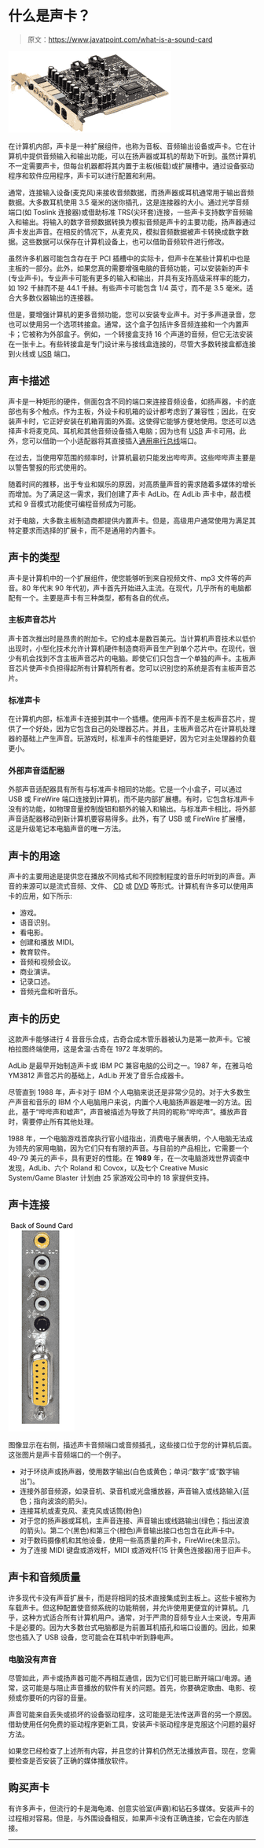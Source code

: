 # 什么是声卡？

> 原文：<https://www.javatpoint.com/what-is-a-sound-card>

![What is a Sound Card](img/35998ee2cd8810ff59e0215aa49c0771.png)

在计算机内部，声卡是一种扩展组件，也称为音板、音频输出设备或声卡。它在计算机中提供音频输入和输出功能，可以在扬声器或耳机的帮助下听到。虽然计算机不一定需要声卡，但每台机器都将其内置于主板(板载)或扩展槽中。通过设备驱动程序和软件应用程序，声卡可以进行配置和利用。

通常，连接输入设备(麦克风)来接收音频数据，而扬声器或耳机通常用于输出音频数据。大多数耳机使用 3.5 毫米的迷你插孔，这是连接器的大小。通过光学音频端口(如 Toslink 连接器)或借助标准 TRS(尖环套)连接，一些声卡支持数字音频输入和输出。将输入的数字音频数据转换为模拟音频是声卡的主要功能，扬声器通过声卡发出声音。在相反的情况下，从麦克风，模拟音频数据被声卡转换成数字数据。这些数据可以保存在计算机设备上，也可以借助音频软件进行修改。

虽然许多机器可能包含存在于 PCI 插槽中的实际卡，但声卡在某些计算机中也是主板的一部分。此外，如果您真的需要增强电脑的音频功能，可以安装新的声卡(专业声卡)。专业声卡可能有更多的输入和输出，并具有支持高级采样率的能力，如 192 千赫而不是 44.1 千赫。有些声卡可能包含 1/4 英寸，而不是 3.5 毫米。适合大多数仪器输出的连接器。

但是，要增强计算机的更多音频功能，您可以安装专业声卡。对于多声道录音，您也可以使用另一个选项转接盒。通常，这个盒子包括许多音频连接和一个内置声卡；它被称为外部盒子。例如，一个转接盒支持 16 个声道的音频，但它无法安装在一张卡上。有些转接盒是专门设计来与接线盒连接的，尽管大多数转接盒都连接到火线或 [USB](https://www.javatpoint.com/usb-flash-drive) 端口。

## 声卡描述

声卡是一种矩形的硬件，侧面包含不同的端口来连接音频设备，如扬声器，卡的底部也有多个触点。作为主板，外设卡和机箱的设计都考虑到了兼容性；因此，在安装声卡时，它正好安装在机箱背面的外面。这使得它能够方便地使用。您还可以选择声卡将麦克风、耳机和其他音频设备插入电脑；因为也有 [USB](https://www.javatpoint.com/usb-full-form) 声卡可用。此外，您可以借助一个小适配器将其直接插入[通用串行总线](https://www.javatpoint.com/what-is-usb)端口。

在过去，当使用窄范围的频率时，计算机最初只能发出哔哔声。这些哔哔声主要是以警告警报的形式使用的。

随着时间的推移，出于专业和娱乐的原因，对高质量声音的需求随着多媒体的增长而增加。为了满足这一需求，我们创建了声卡 AdLib。在 AdLib 声卡中，敲击模式和 9 音模式功能使可编程音频成为可能。

对于电脑，大多数主板制造商都提供内置声卡。但是，高级用户通常使用为满足其特定要求而选择的扩展卡，而不是通用的内置卡。

## 声卡的类型

声卡是计算机中的一个扩展组件，使您能够听到来自视频文件、mp3 文件等的声音。80 年代末 90 年代初，声卡首先开始进入主流。在现代，几乎所有的电脑都配有一个。主要是声卡有三种类型，都有各自的优点。

### 主板声音芯片

声卡首次推出时是昂贵的附加卡。它的成本是数百美元。当计算机声音技术以低价出现时，小型化技术允许计算机硬件制造商将声音生产到单个芯片中。在现代，很少有机会找到不含主板声音芯片的电脑。即使它们只包含一个单独的声卡。主板声音芯片使声卡负担得起所有计算机所有者。您可以识别您的系统是否有主板声音芯片。

### 标准声卡

在计算机内部，标准声卡连接到其中一个插槽。使用声卡而不是主板声音芯片，提供了一个好处，因为它包含自己的处理器芯片。并且，主板声音芯片在计算机处理器的基础上产生声音。玩游戏时，标准声卡的性能更好，因为它对主处理器的负载更小。

### 外部声音适配器

外部声音适配器具有所有与标准声卡相同的功能。它是一个小盒子，可以通过 USB 或 FireWire 端口连接到计算机，而不是内部扩展槽。有时，它包含标准声卡没有的功能，如物理音量控制旋钮和额外的输入和输出。与标准声卡相比，将外部声音适配器移动到新计算机要容易得多。此外，有了 USB 或 FireWire 扩展槽，这是升级笔记本电脑声音的唯一方法。

## 声卡的用途

声卡的主要用途是提供您在播放不同格式和不同控制程度的音乐时听到的声音。声音的来源可以是流式音频、文件、 [CD](https://www.javatpoint.com/cd) 或 [DVD](https://www.javatpoint.com/dvd-full-form) 等形式。计算机有许多可以使用声卡的应用，如下所示:

*   游戏。
*   语音识别。
*   看电影。
*   创建和播放 MIDI。
*   教育软件。
*   音频和视频会议。
*   商业演讲。
*   记录口述。
*   音频光盘和听音乐。

## 声卡的历史

这款声卡能够进行 4 音音乐合成，古奇合成木管乐器被认为是第一款声卡。它被柏拉图终端使用，这是舍温·古奇在 1972 年发明的。

AdLib 是最早开始制造声卡或 IBM PC 兼容电脑的公司之一。1987 年，在雅马哈 YM3812 声音芯片的基础上，AdLib 开发了音乐合成器卡。

尽管直到 1988 年，声卡对于 IBM 个人电脑来说还是非常少见的。对于大多数生产声音和音乐的 IBM 个人电脑用户来说，内置个人电脑扬声器是唯一的方法。因此，基于“哔哔声和嘘声”，声音被描述为导致了共同的昵称“哔哔声”。播放声音时，需要停止所有其他处理。

1988 年，一个电脑游戏首席执行官小组指出，消费电子展表明，个人电脑无法成为领先的家用电脑，因为它们只有有限的声音。与目前的产品相比，它需要一个 49-79 美元的声卡，具有更好的性能。在 **1989** 年，在一次电脑游戏世界调查中发现，AdLib、六个 Roland 和 Covox，以及七个 Creative Music System/Game Blaster 计划由 25 家游戏公司中的 18 家提供支持。

## 声卡连接

![What is a Sound Card](img/d48d8313454c3dae68ba530888739703.png)

图像显示在右侧，描述声卡音频端口或音频插孔，这些接口位于您的计算机后面。这张图片是声卡音频端口的一个例子。

*   对于环绕声或扬声器，使用数字输出(白色或黄色；单词:“数字”或“数字输出”)。
*   连接外部音频源，如录音机、录音机或光盘播放器，声音输入或线路输入(蓝色；指向波浪的箭头)。
*   连接耳机或麦克风、麦克风或话筒(粉色)
*   对于您的扬声器或耳机，主声音连接、声音输出或线路输出(绿色；指出波浪的箭头)。第二个(黑色)和第三个(橙色)声音输出接口也包含在此声卡中。
*   对于数码摄像机和其他设备，使用一些高质量的声卡，FireWire(未显示)。
*   为了连接 MIDI 键盘或游戏杆，MIDI 或游戏杆(15 针黄色连接器)用于旧声卡。

## 声卡和音频质量

许多现代卡没有声音扩展卡，而是将相同的技术直接集成到主板上。这些卡被称为车载声卡。但这种配置使音频系统的功能稍弱，并允许使用更便宜的计算机。几乎，这种方式适合所有计算机用户。通常，对于严肃的音频专业人士来说，专用声卡是必要的。因为大多数台式电脑都是为前置耳机插孔和端口设置的。因此，如果您也插入了 USB 设备，您可能会在耳机中听到静电声。

### 电脑没有声音

尽管如此，声卡或扬声器可能不再相互通信，因为它们可能已断开端口/电源。通常，这可能是与阻止声音播放的软件有关的问题。首先，你要确定歌曲、电影、视频或你要听的内容的音量。

声音可能来自丢失或损坏的设备驱动程序，这可能是无法传送声音的另一个原因。借助使用任何免费的驱动程序更新工具，安装声卡驱动程序是克服这个问题的最好方法。

如果您已经检查了上述所有内容，并且您的计算机仍然无法播放声音。现在，您需要检查是否安装了正确的媒体播放软件。

## 购买声卡

有许多声卡，但流行的卡是海龟滩、创意实验室(声霸)和钻石多媒体。安装声卡的过程相对容易。但是，与外围设备相反，如果声卡没有正确连接，它会在内部连接。

* * *